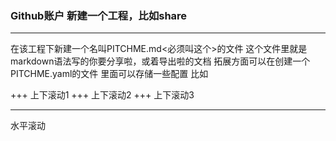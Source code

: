 ### Github账户 新建一个工程，比如share

---

在该工程下新建一个名叫PITCHME.md<必须叫这个>的文件 这个文件里就是markdown语法写的你要分享啦，或着导出啦的文档
拓展方面可以在创建一个PITCHME.yaml的文件 里面可以存储一些配置 比如

+++
上下滚动1
+++
上下滚动2
+++
上下滚动3

---

水平滚动


